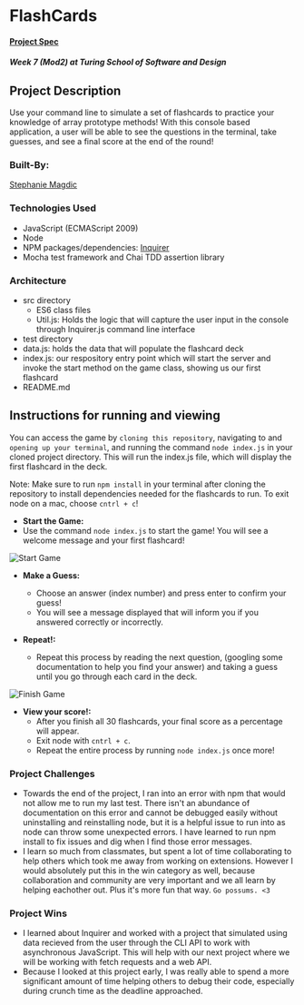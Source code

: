 # FlashCards 

#### [Project Spec](https://frontend.turing.edu/projects/flash-cards.html)

##### Week 7 (Mod2) at Turing School of Software and Design

## Project Description

Use your command line to simulate a set of flashcards to practice your knowledge of array prototype methods! With this console based application, a user will be able to see the questions in the terminal, take guesses, and see a final score at the end of the round! 
 
### Built-By:

[Stephanie Magdic](https://github.com/stephaniemagdic)


### Technologies Used 

* JavaScript (ECMAScript 2009)
* Node
* NPM packages/dependencies: [Inquirer](https://www.npmjs.com/package/inquirer)
* Mocha test framework and Chai TDD assertion library


### Architecture

* src directory
  * ES6 class files
  * Util.js: Holds the logic that will capture the user input in the console through Inquirer.js command line interface
* test directory
* data.js: holds the data that will populate the flashcard deck
* index.js: our respository entry point which will start the server and invoke the start method on the game class, showing us our first flashcard
* README.md


## Instructions for running and viewing

You can access the game by `cloning this repository`, navigating to and `opening up your terminal`, and running the command `node index.js` in your cloned project directory. This will run the index.js file, which will display the first flashcard in the deck.

Note: Make sure to run `npm install` in your terminal after cloning the repository to install dependencies needed for the flashcards to run.
To exit node on a mac, choose `cntrl + c`!

* **Start the Game:**  
 * Use the command `node index.js` to start the game! You will see a welcome message and your first flashcard!
  
![Start Game](https://i.ibb.co/nL069gm/flashcards-start.gif)

* **Make a Guess:**  
  * Choose an answer (index number) and press enter to confirm your guess!
  * You will see a message displayed that will inform you if you answered correctly or incorrectly.

* **Repeat!:** 
  * Repeat this process by reading the next question, (googling some documentation to help you find your answer) and taking a guess until you go through each card in the deck.

![Finish Game](https://i.ibb.co/qmSxVZm/flashcards2.gif)

* **View your score!:**  
  * After you finish all 30 flashcards, your final score as a percentage will appear.
  * Exit node with `cntrl + c`.
  * Repeat the entire process by running `node index.js` once more!
 

### Project Challenges 
 * Towards the end of the project, I ran into an error with npm that would not allow me to run my last test. There isn't an abundance of documentation on this error and cannot be debugged easily without uninstalling and reinstalling node, but it is a helpful issue to run into as node can throw some unexpected errors. I have learned to run npm install to fix issues and dig when I find those error messages.
 * I learn so much from classmates, but spent a lot of time collaborating to help others which took me away from working on extensions. However I would absolutely put this in the win category as well, because collaboration and community are very important and we all learn by helping eachother out. Plus it's more fun that way. `Go possums. <3`
 
### Project Wins
 * I learned about Inquirer and worked with a project that simulated using data recieved from the user through the CLI API to work with asynchronous JavaScript. This will help with our next project where we will be working with fetch requests and a web API.
 * Because I looked at this project early, I was really able to spend a more significant amount of time helping others to debug their code, especially during crunch time as the deadline approached.
